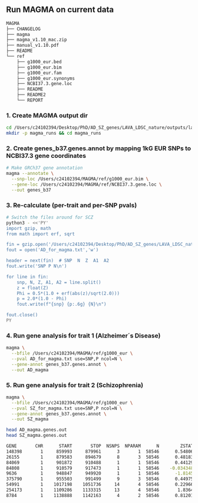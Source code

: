## Run MAGMA on current data

```bash
MAGMA
├── CHANGELOG
├── magma
├── magma_v1.10_mac.zip
├── manual_v1.10.pdf
├── README
└── ref
    ├── g1000_eur.bed
    ├── g1000_eur.bim
    ├── g1000_eur.fam
    ├── g1000_eur.synonyms
    ├── NCBI37.3.gene.loc
    ├── README
    ├── README2
    └── REPORT
```


### 1. Create MAGMA output dir

```bash
cd /Users/c24102394/Desktop/PhD/AD_SZ_genes/LAVA_LDSC_nature/outputs/lava
mkdir -p magma_runs && cd magma_runs
```


### 2. Create genes_b37.genes.annot by mapping 1kG EUR SNPs to NCBI37.3 gene coordinates

```bash
# Make GRCh37 gene annotation
magma --annotate \
  --snp-loc /Users/c24102394/MAGMA/ref/g1000_eur.bim \
  --gene-loc /Users/c24102394/MAGMA/ref/NCBI37.3.gene.loc \
  --out genes_b37
```


### 3. Re-calculate (per-trait and per-SNP pvals)

```bash
# Switch the files around for SCZ
python3 - <<'PY'
import gzip, math
from math import erf, sqrt

fin = gzip.open('/Users/c24102394/Desktop/PhD/AD_SZ_genes/LAVA_LDSC_nature/Data/AD.sumstats.gz','rt')
fout = open('AD_for_magma.txt','w')

header = next(fin)  # SNP  N  Z  A1  A2
fout.write('SNP P N\n')

for line in fin:
    snp, N, Z, A1, A2 = line.split()
    z = float(Z)
    Phi = 0.5*(1.0 + erf(abs(z)/sqrt(2.0)))
    p = 2.0*(1.0 - Phi)
    fout.write(f"{snp} {p:.6g} {N}\n")

fout.close()
PY
```


### 4. Run gene analysis for trait 1 (Alzheimer´s Disease)

```bash
magma \
  --bfile /Users/c24102394/MAGMA/ref/g1000_eur \
  --pval AD_for_magma.txt use=SNP,P ncol=N \
  --gene-annot genes_b37.genes.annot \
  --out AD_magma
```

### 5. Run gene analysis for trait 2 (Schizophrenia)

```bash
magma \
  --bfile /Users/c24102394/MAGMA/ref/g1000_eur \
  --pval SZ_for_magma.txt use=SNP,P ncol=N \
  --gene-annot genes_b37.genes.annot \
  --out SZ_magma
```

```bash
head AD_magma.genes.out
head SZ_magma.genes.out

GENE       CHR      START       STOP  NSNPS  NPARAM      N        ZSTAT            P
148398       1     859993     879961      3       1  58546      0.54806      0.29183
26155        1     879583     894679      8       3  58546      0.48183      0.31496
84069        1     901872     910488      1       1  58546      0.44129       0.3295
84808        1     910579     917473      1       1  58546    -0.034348       0.5137
9636         1     948847     949920      1       1  58546      -1.8145       0.9652
375790       1     955503     991499      9       3  58546      0.44975      0.32644
54991        1    1017198    1051736     14       4  58546      0.22966      0.40918
254173       1    1109286    1133315     13       4  58546       1.8364     0.033153
8784         1    1138888    1142163      4       2  58546      0.81201      0.20839
```
